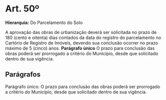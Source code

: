 # Art. 50º

**Hierarquia:** Do Parcelamento do Solo

A aprovação das obras de urbanização deverá ser solicitada no prazo de 180 (cento e oitenta) dias contados da data do registro do parcelamento no Cartório de Registro de Imóveis, devendo sua conclusão ocorrer no prazo máximo de 5 (cinco) anos.
**Parágrafo único** O prazo para conclusão das obras poderá ser prorrogado a critério do Município, desde que solicitado dentro de sua vigência.

## Parágrafos
Parágrafo único: O prazo para conclusão das obras poderá ser prorrogado a critério do Município, desde que solicitado dentro de sua vigência.




